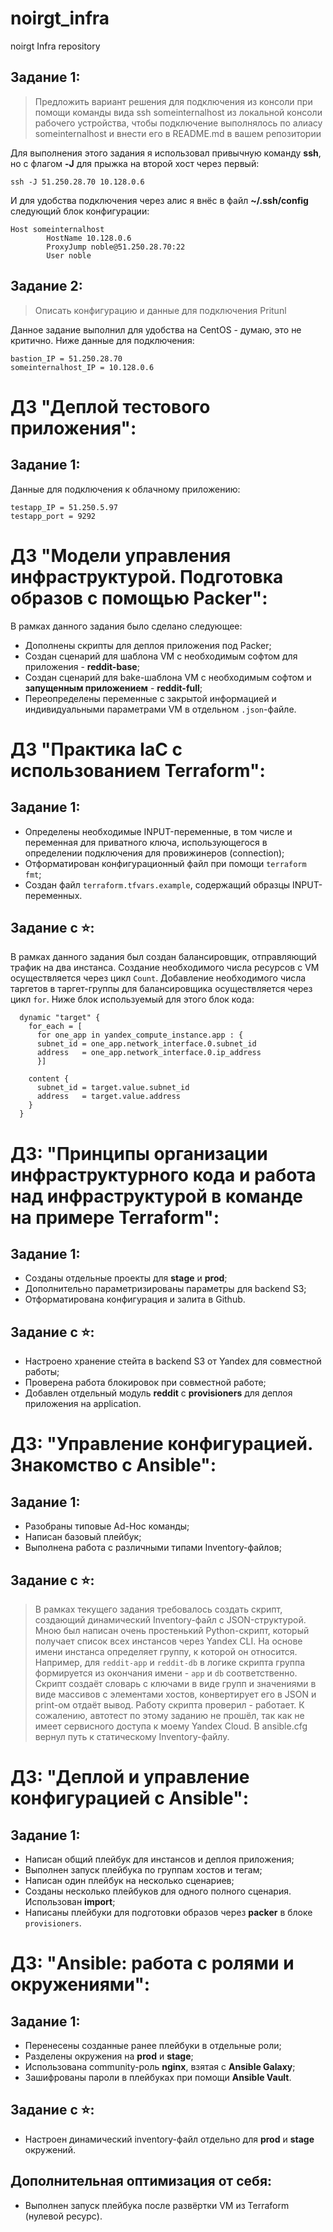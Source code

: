 # noirgt_infra
noirgt Infra repository

## Задание 1:
> Предложить вариант решения для подключения из консоли при помощи
> команды вида ssh someinternalhost из локальной консоли рабочего
> устройства, чтобы подключение выполнялось по алиасу
> someinternalhost и внести его в README.md в вашем репозитории

Для выполнения этого задания я использовал привычную команду **ssh**, но с флагом **-J** для прыжка на второй хост через первый:
```
ssh -J 51.250.28.70 10.128.0.6
```
И для удобства подключения через алис я внёс в файл **~/.ssh/config** следующий блок конфигурации:
```
Host someinternalhost
        HostName 10.128.0.6
        ProxyJump noble@51.250.28.70:22
        User noble
```
## Задание 2:
> Описать конфигурацию и данные для подключения Pritunl

Данное задание выполнил для удобства на CentOS - думаю, это не критично. Ниже данные для подключения:
```
bastion_IP = 51.250.28.70
someinternalhost_IP = 10.128.0.6
```
# ДЗ "Деплой тестового приложения":
## Задание 1:
Данные для подключения к облачному приложению:
```
testapp_IP = 51.250.5.97
testapp_port = 9292
```

# ДЗ "Модели управления инфраструктурой. Подготовка образов с помощью Packer":
В рамках данного задания было сделано следующее:
- Дополнены скрипты для деплоя приложения под Packer;
- Создан сценарий для шаблона VM с необходимым софтом для приложения - **reddit-base**;
- Создан сценарий для bake-шаблона VM с необходимым софтом и **запущенным приложением** - **reddit-full**;
- Переопределены переменные с закрытой информацией и индивидуальными параметрами VM в отдельном `.json`-файле.

# ДЗ "Практика IaC с использованием Terraform":
## Задание 1:
- Определены необходимые INPUT-переменные, в том числе и переменная для приватного ключа, использующегося в определении подключения для
провижинеров (connection);
- Отформатирован конфигурационный файл при помощи `terraform fmt`;
- Создан файл `terraform.tfvars.example`, содержащий образцы INPUT-переменных.
## Задание с ⭐:
В рамках данного задания был создан балансировщик, отправляющий трафик на два инстанса. Создание необходимого числа ресурсов
с VM осуществляется через цикл `Count`. Добавление необходимого числа таргетов в таргет-группы для балансировщика 
осуществляется через цикл `for`. Ниже блок используемый для этого блок кода:
```hcl
  dynamic "target" {
    for_each = [
      for one_app in yandex_compute_instance.app : {
      subnet_id = one_app.network_interface.0.subnet_id
      address   = one_app.network_interface.0.ip_address
      }]

    content {
      subnet_id = target.value.subnet_id
      address   = target.value.address
    }
  }
```

# ДЗ: "Принципы организации инфраструктурного кода и работа над инфраструктурой в команде на примере Terraform":
## Задание 1:
- Созданы отдельные проекты для **stage** и **prod**;
- Дополнительно параметризированы параметры для backend S3;
- Отформатирована конфигурация и залита в Github.
## Задание с ⭐:
- Настроено хранение стейта в backend S3 от Yandex для совместной работы;
- Проверена работа блокировок при совместной работе;
- Добавлен отдельный модуль **reddit** с **provisioners** для деплоя приложения на application.

# ДЗ: "Управление конфигурацией. Знакомство с Ansible":
 ## Задание 1:
 - Разобраны типовые Ad-Hoc команды;
 - Написан базовый плейбук;
 - Выполнена работа с различными типами Inventory-файлов;
 ## Задание с ⭐:
 > В рамках текущего задания требовалось создать скрипт, создающий динамический Inventory-файл с
 > JSON-структурой. Мною был написан очень простенький Python-скрипт, который получает список
 > всех инстансов через Yandex CLI. На основе имени инстанса определяет группу, к которой он относится.
 > Например, для `reddit-app` и `reddit-db` в логике скрипта группа формируется из окончания имени -
 > `app` и `db` соответственно. 
 > Скрипт создаёт словарь с ключами в виде групп и значениями в виде массивов с элементами хостов,
 > конвертирует его в JSON и print-ом отдаёт вывод.
 > Работу скрипта проверил - работает. К сожалению, автотест по этому заданию не прошёл, так как не имеет
 > сервисного доступа к моему Yandex Cloud. В ansible.cfg вернул путь к статическому Inventory-файлу.

# ДЗ: "Деплой и управление конфигурацией с Ansible":
## Задание 1:
- Написан общий плейбук для инстансов и деплоя приложения;
- Выполнен запуск плейбука по группам хостов и тегам;
- Написан один плейбук на несколько сценариев;
- Созданы несколько плейбуков для одного полного сценария. Использован **import**;
- Написаны плейбуки для подготовки образов через **packer** в блоке `provisioners`.

# ДЗ: "Ansible: работа с ролями и окружениями":
## Задание 1:
- Перенесены созданные ранее плейбуки в отдельные роли;
- Разделены окружения на **prod** и **stage**;
- Использована community-роль **nginx**, взятая с **Ansible Galaxy**;
- Зашифрованы пароли в плейбуках при помощи **Ansible Vault**.
## Задание с ⭐:
- Настроен динамический inventory-файл отдельно для **prod** и **stage** окружений.
## Дополнительная оптимизация от себя:
- Выполнен запуск плейбука после развёртки VM из Terraform (нулевой ресурс).
